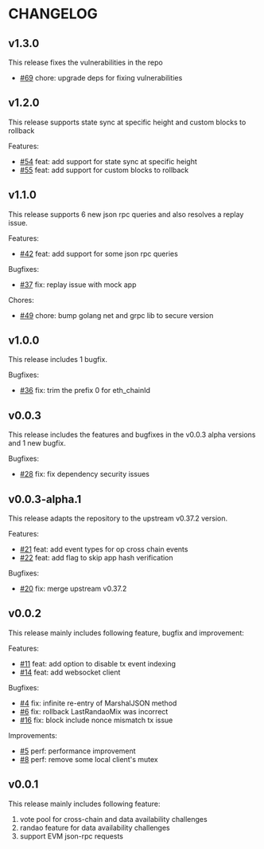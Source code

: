 # CHANGELOG

## v1.3.0
This release fixes the vulnerabilities in the repo

* [#69](https://github.com/bnb-chain/greenfield-cometbft/pull/69) chore: upgrade deps for fixing vulnerabilities

## v1.2.0
This release supports state sync at specific height and custom blocks to rollback

Features:
* [#54](https://github.com/bnb-chain/greenfield-cometbft/pull/54) feat: add support for state sync at specific height
* [#55](https://github.com/bnb-chain/greenfield-cometbft/pull/55) feat: add support for custom blocks to rollback

## v1.1.0
This release supports 6 new json rpc queries and also resolves a replay issue.

Features:
* [#42](https://github.com/bnb-chain/greenfield-cometbft/pull/42) feat: add support for some json rpc queries

Bugfixes:
* [#37](https://github.com/bnb-chain/greenfield-cometbft/pull/37) fix: replay issue with mock app

Chores:
* [#49](https://github.com/bnb-chain/greenfield-cometbft/pull/49) chore: bump golang net and grpc lib to secure version

## v1.0.0
This release includes 1 bugfix.

Bugfixes:
* [#36](https://github.com/bnb-chain/greenfield-cometbft/pull/36) fix: trim the prefix 0 for eth_chainId


## v0.0.3
This release includes the features and bugfixes in the v0.0.3 alpha versions and 1 new bugfix.

Bugfixes:
* [#28](https://github.com/bnb-chain/greenfield-cometbft/pull/28) fix: fix dependency security issues

## v0.0.3-alpha.1
This release adapts the repository to the upstream v0.37.2 version.

Features:
* [#21](https://github.com/bnb-chain/greenfield-cometbft/pull/21) feat: add event types for op cross chain events
* [#22](https://github.com/bnb-chain/greenfield-cometbft/pull/22) feat: add flag to skip app hash verification

Bugfixes:
* [#20](https://github.com/bnb-chain/greenfield-cometbft/pull/20) fix: merge upstream v0.37.2


## v0.0.2
This release mainly includes following feature, bugfix and improvement:

Features:
* [#11](https://github.com/bnb-chain/greenfield-cometbft/pull/11) feat: add option to disable tx event indexing
* [#14](https://github.com/bnb-chain/greenfield-cometbft/pull/14) feat: add websocket client

Bugfixes:
* [#4](https://github.com/bnb-chain/greenfield-cometbft/pull/4) fix: infinite re-entry of MarshalJSON method
* [#6](https://github.com/bnb-chain/greenfield-cometbft/pull/6) fix: rollback LastRandaoMix was incorrect
* [#16](https://github.com/bnb-chain/greenfield-cometbft/pull/16) fix: block include nonce mismatch tx issue

Improvements:
* [#5](https://github.com/bnb-chain/greenfield-cometbft/pull/5) perf: performance improvement
* [#8](https://github.com/bnb-chain/greenfield-cometbft/pull/8) perf: remove some local client's mutex


## v0.0.1

This release mainly includes following feature:
1. vote pool for cross-chain and data availability challenges
2. randao feature for data availability challenges
3. support EVM json-rpc requests
